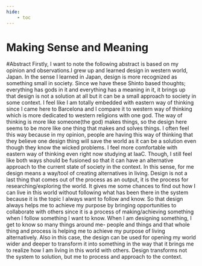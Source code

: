 ```yaml
---
hide:
    - toc
---
```


**Making Sense and Meaning**
===============

#Abstract
Firstly, I want to note the following abstract is based on my opinion and observations.I grew up and learned design in western world, Japan. In the sense I learned in Japan, design is more recognized as something small in society. Since we have these Shinto based thoughts; everything has gods in it and everything has a meaning in it, it brings up that design is not a solution at all but it can be a small approach to society in some context. I feel like I am totally embedded with eastern way of thinking since I came here to Barcelona and I compare it to western way of thinking which is more dedicated to western religions with one god. The way of thinking is more like someone(the god) makes things, so the design here seems to be more like one thing that makes and solves things. I often feel this way because in my opinion, people are having this way of thinking that they believe one design thing will save the world as it can be a solution even though they know the wicked problems. I feel more comfortable with eastern way of thinking even right now studying at IaaC. Though, I still feel like both ways should be fusioned so that it can have an alternative approach to the current state of society in the context.
In this sense, for me design means a way/tool of creating alternatives in living. Design is not a last thing that comes out of the process as an output, it is the process for researching/exploring the world. It gives me some chances to find out how I can live in this world without following what has been there in the system because it is the topic I always want to follow and know.
So that design always helps me to achieve my purpose by bringing opportunities to collaborate with others since it is a process of making/achieving something when I follow something I want to know. When I am designing something, I get to know so many things around me- people and things and that whole thing and process is helping me to achieve my purpose of living alternatively.
Also in this case, the design can be used for opening my world wider and deeper to transform it into something in the way that it brings me to realize how I am living in this world with others. Design transforms not the system to solution, but me to process and approach to the context.

